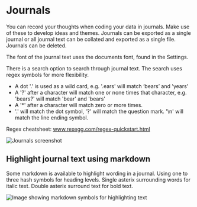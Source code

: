 # Journals
You can record your thoughts when coding your data in journals. Make use of these to develop ideas and themes. 
Journals can be exported as a single journal or all journal text can be collated and exported as a single file.
Journals can be deleted.

The font of the journal text uses the documents font, found in the Settings.

There is a search option to search through journal text. The search uses regex symbols for more flexibility.
* A dot '.' is used as a wild card, e.g. '.ears' will match ‘bears’ and 'years'
* A '?' after a character will match one or none times that character, e.g. 'bears?' will match 'bear' and 'bears'
* A '*' after a character will match zero or more times. 
* '\.' will match the dot symbol, '\?' will match the question mark. '\n' will match the line ending symbol.

Regex cheatsheet: 
www.rexegg.com/regex-quickstart.html

![Journals screenshot](https://qualcoder.files.wordpress.com/2021/07/journals.png)

## Highlight journal text using markdown

Some markdown is available to highlight wording in a journal.
Using one to three hash symbols for heading levels. Single asterix surrounding words for italic text. Double asterix surround text for bold text.

![Image showing markdown symbols for highlighting text](https://qualcoder.files.wordpress.com/2023/02/markdown.png)
















